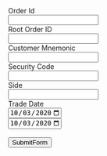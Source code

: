 <!DOCTYPE html>
<html>
	<head>
		<title>Input Form</title>
	</head>
	<body>
		<form action="http://localhost:5000/api/v1/resources/books/all" name="myForm" method="post">
			<label for="order_id">Order Id</label><br>
			<input type="text" id="order_id" name="order_id"><br>
			<label for="root_order_id">Root Order ID</label><br>
			<input type="text" id="root_order_id" name="root_order_id"><br>
			<label for="customer_account_mnemonic">Customer Mnemonic</label><br>
			<input type="text" id="customer_account_mnemonic" name="customer_account_mnemonic"><br>
			<label for="ticker_symbol">Security Code</label><br>
			<input type="text" id="ticker_symbol" name="ticker_symbol"><br>
			<label for="side">Side</label><br>
			<input type="text" id="side" name="side"><br>
			<label for="trade_date">Trade Date</label><br>
			<input type="date" id="start_trade_date" name="start_trade_date" value="2020-10-03" min="2018-01-01" max="2025-12-31"><br>
			<input type="date" id="end_trade_date" name="end_trade_date" value="2020-10-03" min="2018-01-01" max="2025-12-31"><br><br>
			<input type="submit" value="SubmitForm">
		</form>
	</body>
</html>
